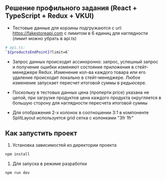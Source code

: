 ## Решение профильного задания (React + TypeScript + Redux + VKUI)

- Тестовые данные для корзины подгружаются с url: https://fakestoreapi.com с лимитом в 6 единиц для наглядности (лимит можно убрать в api.ts)

```bash
# api.ts:
`${productsEndPoint}?limit=6`
```

- Запрос данных происходит ассинхронно: запрос, успешный запрос и получение ошибки изменяют состояние приложения в стейт-менеджере Redux. Изменение кол-ва каждого товара или его удаление происходит локально в стейт-менеджере. Любое изменение запускает пересчет итоговой суммы в редьюсере.

- Поскольку в тестовых данных цена (проперти price) указана не целой, при загрузке продуктов цена каждого продукта округляется в большую сторону для наглядности пересчета итоговой суммы

- Для отображения 2-х колонок в соотношении 3:1 в компоненте SplitLayout используется grid сетка с колонками "3fr 1fr"

## Как запустить проект

1. Установка зависимостей из директории проекта

```bash
npm install
```

1. Для запуска в режиме разработки

```bash
npm run dev
```
